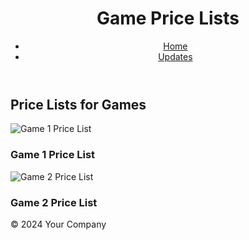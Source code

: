 <!DOCTYPE html>
<html lang="en">
<head>
    <meta charset="UTF-8">
    <meta name="viewport" content="width=device-width, initial-scale=1.0">
    <title>Game Price Lists</title>
    <link rel="stylesheet" href="styles.css">
</head>
<body>
    <header>
        <h1>Game Price Lists</h1>
        <nav>
            <ul>
                <li><a href="index.html">Home</a></li>
                <li><a href="updates.html">Updates</a></li>
            </ul>
        </nav>
    </header>
    <main>
        <h2>Price Lists for Games</h2>
        <div class="gallery">
            <!-- Example Image 1 -->
            <div class="gallery-item">
                <img src="images/game1_price_list.jpg" alt="Game 1 Price List">
                <h3>Game 1 Price List</h3>
            </div>
            <!-- Example Image 2 -->
            <div class="gallery-item">
                <img src="images/game2_price_list.jpg" alt="Game 2 Price List">
                <h3>Game 2 Price List</h3>
            </div>
            <!-- Add more images as needed -->
        </div>
    </main>
    <footer>
        <p>&copy; 2024 Your Company</p>
    </footer>
</body>
</html>

